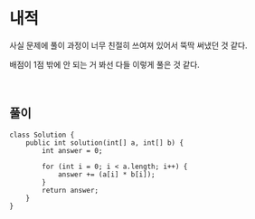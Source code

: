 # 내적
사실 문제에 풀이 과정이 너무 친절히 쓰여져 있어서 뚝딱 써냈던 것 같다.

배점이 1점 밖에 안 되는 거 봐선 다들 이렇게 풀은 것 같다.

<br>

## 풀이
```
class Solution {
    public int solution(int[] a, int[] b) {
        int answer = 0;
        
        for (int i = 0; i < a.length; i++) {
            answer += (a[i] * b[i]);
        }
        return answer;
    }
}
```
